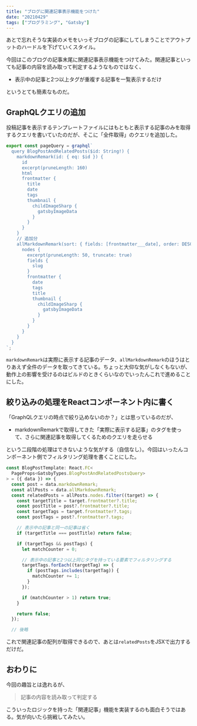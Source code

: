```yaml
---
title: "ブログに関連記事表示機能をつけた"
date: "20210429"
tags: ["プログラミング", "Gatsby"]
---
```


あとで忘れそうな実装のメモをいっそブログの記事にしてしまうことでアウトプットのハードルを下げていくスタイル。

今回はこのブログの記事末尾に関連記事表示機能をつけてみた。関連記事といっても記事の内容を読み取って判定するようなものではなく、

- 表示中の記事と2つ以上タグが重複する記事を一覧表示するだけ

というとても簡素なものだ。

## GraphQLクエリの追加

投稿記事を表示するテンプレートファイルにはもともと表示する記事のみを取得するクエリを書いていたのだが、そこに「全件取得」のクエリを追加した。

```typescript
export const pageQuery = graphql`
  query BlogPostAndRelatedPosts($id: String!) {
    markdownRemark(id: { eq: $id }) {
      id
      excerpt(pruneLength: 160)
      html
      frontmatter {
        title
        date
        tags
        thumbnail {
          childImageSharp {
            gatsbyImageData
          }
        }
      }
    }
    // 追加分
    allMarkdownRemark(sort: { fields: [frontmatter___date], order: DESC }) {
      nodes {
        excerpt(pruneLength: 50, truncate: true)
        fields {
          slug
        }
        frontmatter {
          date
          tags
          title
          thumbnail {
            childImageSharp {
              gatsbyImageData
            }
          }
        }
      }
    }
  }
`;
```

`markdownRemark`は実際に表示する記事のデータ、`allMarkdownRemark`のほうはとりあえず全件のデータを取ってきている。ちょっと大仰な気がしなくもないが、動作上の影響を受けるのはビルドのときくらいなのでいったんこれで進めることにした。

## 絞り込みの処理をReactコンポーネント内に書く

「GraphQLクエリの時点で絞り込めないのか？」とは思っているのだが、

- markdownRemarkで取得してきた「実際に表示する記事」のタグを使って、さらに関連記事を取得してくるためのクエリを走らせる

という二段階の処理はできないような気がする（自信なし）。今回はいったんコンポーネント側でフィルタリング処理を書くことにした。

```typescript
const BlogPostTemplate: React.FC<
  PageProps<GatsbyTypes.BlogPostAndRelatedPostsQuery>
> = ({ data }) => {
  const post = data.markdownRemark;
  const allPosts = data.allMarkdownRemark;
  const relatedPosts = allPosts.nodes.filter((target) => {
    const targetTitle = target.frontmatter?.title;
    const postTitle = post?.frontmatter?.title;
    const targetTags = target.frontmatter?.tags;
    const postTags = post?.frontmatter?.tags;

    // 表示中の記事と同一の記事は省く
    if (targetTitle === postTitle) return false;

    if (targetTags && postTags) {
      let matchCounter = 0;

      // 表示中の記事と2つ以上同じタグを持っている要素でフィルタリングする
      targetTags.forEach((targetTag) => {
        if (postTags.includes(targetTag)) {
          matchCounter += 1;
        }
      });

      if (matchCounter > 1) return true;
    }

    return false;
  });

  // 後略
```

これで関連記事の配列が取得できるので、あとは`relatedPosts`をJSXで出力するだけだ。

## おわりに

今回の趣旨とは逸れるが、

> 記事の内容を読み取って判定する

こういったロジックを持った「関連記事」機能を実装するのも面白そうではある。気が向いたら挑戦してみたい。
